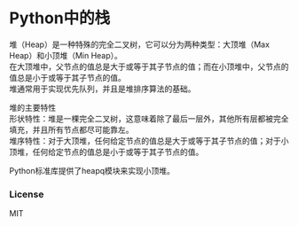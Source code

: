 # Python中的栈

堆（Heap）是一种特殊的完全二叉树，它可以分为两种类型：大顶堆（Max Heap）和小顶堆（Min Heap）。  
在大顶堆中，父节点的值总是大于或等于其子节点的值；而在小顶堆中，父节点的值总是小于或等于其子节点的值。  
堆通常用于实现优先队列，并且是堆排序算法的基础。  
  
堆的主要特性  
形状特性：堆是一棵完全二叉树，这意味着除了最后一层外，其他所有层都被完全填充，并且所有节点都尽可能靠左。  
堆序特性：对于大顶堆，任何给定节点的值总是大于或等于其子节点的值；对于小顶堆，任何给定节点的值总是小于或等于其子节点的值。  
  
Python标准库提供了heapq模块来实现小顶堆。  

### License  
  
MIT
